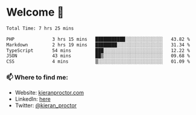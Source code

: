 # Welcome 🦘

<!--START_SECTION:waka-->

```txt
Total Time: 7 hrs 25 mins

PHP              3 hrs 15 mins   ███████████░░░░░░░░░░░░░░   43.82 %
Markdown         2 hrs 19 mins   ████████░░░░░░░░░░░░░░░░░   31.34 %
TypeScript       54 mins         ███░░░░░░░░░░░░░░░░░░░░░░   12.22 %
JSON             43 mins         ██▒░░░░░░░░░░░░░░░░░░░░░░   09.68 %
CSS              4 mins          ▒░░░░░░░░░░░░░░░░░░░░░░░░   01.09 %
```

<!--END_SECTION:waka-->

### 📫 Where to find me:

-   Website: [kieranproctor.com](https://kieranproctor.com/)
-   LinkedIn: [here](https://www.linkedin.com/in/kieran-proctor-086b5a159/)
-   Twitter: [@kieran_proctor](https://twitter.com/kieran_proctor)

